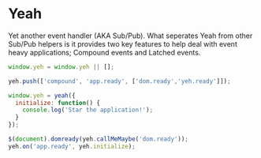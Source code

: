 # Yeah
Yet another event handler (AKA Sub/Pub).  What seperates Yeah from other Sub/Pub helpers is it provides two key features to help deal with event heavy applications; Compound events and Latched events.

```js
window.yeh = window.yeh || [];

yeh.push(['compound', 'app.ready', ['dom.ready','yeh.ready']]);

window.yeh = yeah({
  initialize: function() {
    console.log('Star the application!');
  }
});

$(document).domready(yeh.callMeMaybe('dom.ready'));
yeh.on('app.ready', yeh.initialize);
```
